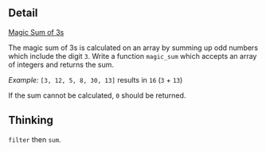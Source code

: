 ## Detail

[Magic Sum of 3s](https://www.codewars.com/kata/57193a349906afdf67000f50)

The magic sum of 3s is calculated on an array by summing up odd numbers which include the digit `3`. Write a function `magic_sum` which accepts an array of integers and returns the sum.

*Example:* `[3, 12, 5, 8, 30, 13]` results in `16` (`3` + `13`)

If the sum cannot be calculated, `0` should be returned.

## Thinking

`filter` then `sum`.